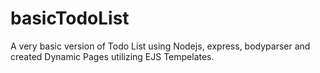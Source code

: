 # basicTodoList

A very basic version of Todo List using Nodejs, express, bodyparser and created Dynamic Pages utilizing EJS Tempelates.
